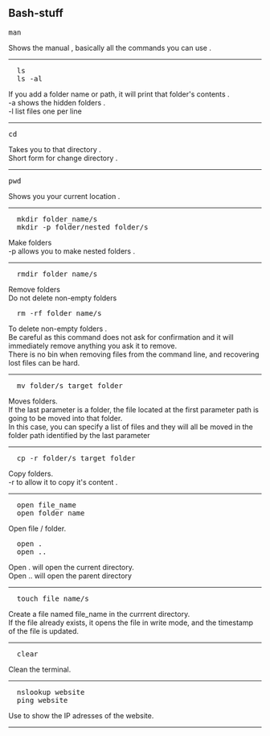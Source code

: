 ## Bash-stuff
<pre>man</pre>
Shows the manual , basically all the commands you can use . 

---
<pre>
  ls
  ls -al
</pre>
If you add a folder name or path, it will print that folder's contents . <br>
-a shows the hidden folders . <br>
-l list files one per line 

---
<pre>cd</pre>
Takes you to that directory .
<br> Short form for change directory .

---
<pre>pwd</pre>
Shows you your current location .

---
<pre>
  mkdir folder_name/s
  mkdir -p folder/nested_folder/s
</pre>
Make folders <br>
-p allows you to make nested folders .

---
<pre>
  rmdir folder_name/s
</pre>
Remove folders <br>
Do not delete non-empty folders 

<pre>
  rm -rf folder_name/s
</pre>
To delete non-empty folders . <br>
Be careful as this command does not ask for confirmation and it will immediately remove anything you ask it to remove.<br>
There is no bin when removing files from the command line, and recovering lost files can be hard.

---
<pre>
  mv folder/s target_folder
</pre>
Moves folders. <br>
If the last parameter is a folder, the file located at the first parameter path is going to be moved into that folder.
<br> In this case, you can specify a list of files and they will all be moved in the folder path identified by the last parameter

---
<pre>
  cp -r folder/s target_folder
</pre>
Copy folders. 
<br> -r to allow it to copy it's content .

---
<pre>
  open file_name 
  open folder_name 
</pre>
Open file / folder. 

<pre>
  open .
  open ..
</pre>
Open . will open the current directory.<br> Open .. will open the parent directory 


---

<pre>
  touch file_name/s 
</pre>
Create a file named file_name in the currrent directory.
<br> If the file already exists, it opens the file in write mode, and the timestamp of the file is updated.

---


<pre>
  clear 
</pre>
Clean the terminal.

---

<pre>
  nslookup website 
  ping website
</pre>
Use to show the IP adresses of the website.

---

<pre>
  
</pre>



